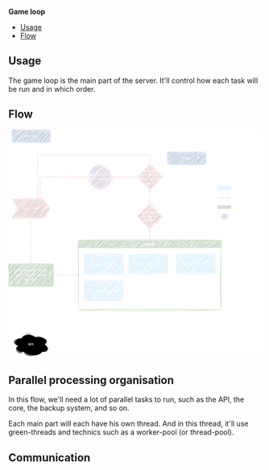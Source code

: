 **Game loop**

<!-- TOC -->

* [Usage](#usage)
* [Flow](#flow)

<!-- TOC -->

## Usage

The game loop is the main part of the server. It'll control how each task will be run and in which order.

## Flow

![flow](../assets/game_loop.drawio.svg)

## Parallel processing organisation

In this flow, we'll need a lot of parallel tasks to run, such as the API, the core, the backup system, and so on.

Each main part will each have his own thread. And in this thread, it'll use green-threads and technics such as a
worker-pool (or thread-pool).

## Communication

